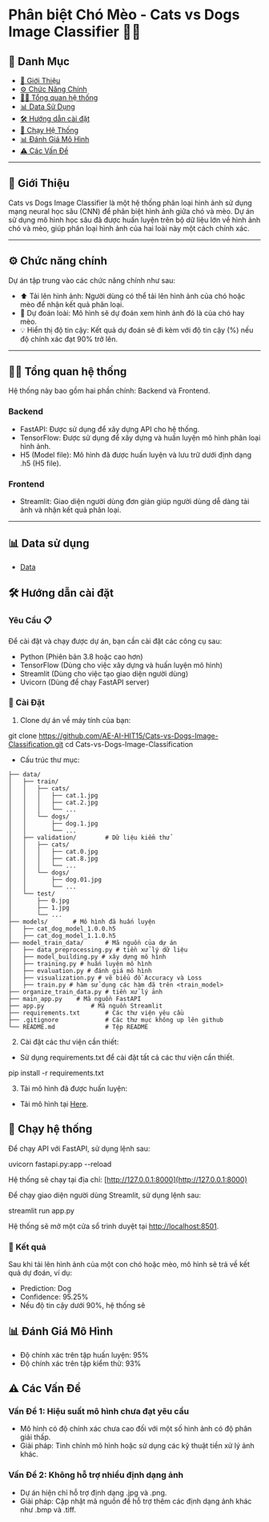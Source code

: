 # Phân biệt Chó Mèo - Cats vs Dogs Image Classifier 🐶🐱

## 🔎 Danh Mục

- [📝 Giới Thiệu](#📝-giới-thiệu)
- [⚙️ Chức Năng Chính](#⚙️-chức-năng-chính)
- [👩‍💻 Tổng quan hệ thống](#👩‍💻-tổng-quan-hệ-thống)
- [📊 Data Sử Dụng](#📊-data-sử-dụng)
- [🛠️ Hướng dẫn cài đặt](#🛠️-hướng-dẫn-cài-đặt)
- [🎯 Chạy Hệ Thống](#🎯-chạy-hệ-thống)
- [📊 Đánh Giá Mô Hình](#📊-đánh-giá-mô-hình)
- [⚠️ Các Vấn Đề](#⚠️-các-vấn-đề)

---

## 📝 Giới Thiệu

Cats vs Dogs Image Classifier là một hệ thống phân loại hình ảnh sử dụng mạng neural học sâu (CNN) để phân biệt hình ảnh giữa chó và mèo. Dự án sử dụng mô hình học sâu đã được huấn luyện trên bộ dữ liệu lớn về hình ảnh chó và mèo, giúp phân loại hình ảnh của hai loài này một cách chính xác.

---

## ⚙️ Chức năng chính

Dự án tập trung vào các chức năng chính như sau:

- ⬆️ Tải lên hình ảnh: Người dùng có thể tải lên hình ảnh của chó hoặc mèo để nhận kết quả phân loại.
- 🎯 Dự đoán loài: Mô hình sẽ dự đoán xem hình ảnh đó là của chó hay mèo.
- 💡 Hiển thị độ tin cậy: Kết quả dự đoán sẽ đi kèm với độ tin cậy (%) nếu độ chính xác đạt 90% trở lên.

---

## 👩‍💻 Tổng quan hệ thống

Hệ thống này bao gồm hai phần chính: Backend và Frontend.

### Backend

- FastAPI: Được sử dụng để xây dựng API cho hệ thống.
- TensorFlow: Được sử dụng để xây dựng và huấn luyện mô hình phân loại hình ảnh.
- H5 (Model file): Mô hình đã được huấn luyện và lưu trữ dưới định dạng .h5 (H5 file).

### Frontend

- Streamlit: Giao diện người dùng đơn giản giúp người dùng dễ dàng tải ảnh và nhận kết quả phân loại.

---

## 📊 Data sử dụng

- [Data](https://drive.google.com/file/d/1y0ce7a_nTuxLxsC7GCfZMYpAxeSejIiQ/view?usp=drive_link)

## 🛠️ Hướng dẫn cài đặt

### Yêu Cầu 📋

Để cài đặt và chạy được dự án, bạn cần cài đặt các công cụ sau:

- Python (Phiên bản 3.8 hoặc cao hơn)
- TensorFlow (Dùng cho việc xây dựng và huấn luyện mô hình)
- Streamlit (Dùng cho việc tạo giao diện người dùng)
- Uvicorn (Dùng để chạy FastAPI server)

### 🔨 Cài Đặt

1. Clone dự án về máy tính của bạn:

git clone https://github.com/AE-AI-HIT15/Cats-vs-Dogs-Image-Classification.git
cd Cats-vs-Dogs-Image-Classification

- Cấu trúc thư mục:

```
├── data/              
│   ├── train/
│   │   ├── cats/
│   │   │   ├── cat.1.jpg
│   │   │   ├── cat.2.jpg
│   │   │   └── ...
│   │   └── dogs/
│   │       ├── dog.1.jpg
│   │       └── ...
│   ├── validation/        # Dữ liệu kiểm thử
│   │   ├── cats/
│   │   │   ├── cat.0.jpg
│   │   │   ├── cat.8.jpg
│   │   │   └── ...
│   │   └── dogs/
│   │       ├── dog.01.jpg
│   │       └── ...
│   └── test/
│       ├── 0.jpg
│       ├── 1.jpg
│       └── ...  
├── models/       # Mô hình đã huấn luyện      
│   ├── cat_dog_model_1.0.0.h5
│   ├── cat_dog_model_1.1.0.h5
├── model_train_data/      # Mã nguồn của dự án
│   ├── data_preprocessing.py # tiền xử lý dữ liệu
│   ├── model_building.py # xây dựng mô hình
│   ├── training.py # huấn luyện mô hình
│   ├── evaluation.py # đánh giá mô hình
│   ├── visualization.py # vẽ biểu đồ Accuracy và Loss
│   ├── train.py # hàm sử dụng các hàm đã trên <train_model>
├── organize_train_data.py # tiền xử lý ảnh
├── main_app.py    # Mã nguồn FastAPI
├── app.py             # Mã nguồn Streamlit
├── requirements.txt       # Các thư viện yêu cầu
├── .gitignore             # Các thư mục không up lên github
└── README.md              # Tệp README
```
2. Cài đặt các thư viện cần thiết:

- Sử dụng requirements.txt để cài đặt tất cả các thư viện cần thiết.

pip install -r requirements.txt

3. Tải mô hình đã được huấn luyện:

- Tải mô hình tại [Here](https://drive.google.com/drive/folders/1nD02S5aihGwY2PrykKn4SZDv_GRHGzxf).

## 🎯 Chạy hệ thống

Để chạy API với FastAPI, sử dụng lệnh sau:

uvicorn fastapi.py:app --reload

Hệ thống sẽ chạy tại địa chỉ: [http://127.0.0.1:8000](http://127.0.0.1:8000)

Để chạy giao diện người dùng Streamlit, sử dụng lệnh sau:

streamlit run app.py

Hệ thống sẽ mở một cửa sổ trình duyệt tại [http://localhost:8501](http://localhost:8501).

### 🎉 Kết quả

Sau khi tải lên hình ảnh của một con chó hoặc mèo, mô hình sẽ trả về kết quả dự đoán, ví dụ:

- Prediction: Dog
- Confidence: 95.25%
- Nếu độ tin cậy dưới 90%, hệ thống sẽ 

## 📊 Đánh Giá Mô Hình

- Độ chính xác trên tập huấn luyện: 95%
- Độ chính xác trên tập kiểm thử: 93%

## ⚠️ Các Vấn Đề

### Vấn Đề 1: Hiệu suất mô hình chưa đạt yêu cầu

- Mô hình có độ chính xác chưa cao đối với một số hình ảnh có độ phân giải thấp.
- Giải pháp: Tinh chỉnh mô hình hoặc sử dụng các kỹ thuật tiền xử lý ảnh khác.

### Vấn Đề 2: Không hỗ trợ nhiều định dạng ảnh

- Dự án hiện chỉ hỗ trợ định dạng .jpg và .png.
- Giải pháp: Cập nhật mã nguồn để hỗ trợ thêm các định dạng ảnh khác như .bmp và .tiff.
